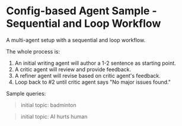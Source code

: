 # Config-based Agent Sample - Sequential and Loop Workflow

A multi-agent setup with a sequential and loop workflow.

The whole process is:

1. An initial writing agent will author a 1-2 sentence as starting point.
2. A critic agent will review and provide feedback.
3. A refiner agent will revise based on critic agent's feedback.
4. Loop back to #2 until critic agent says "No major issues found."

Sample queries:

> initial topic: badminton

> initial topic: AI hurts human
